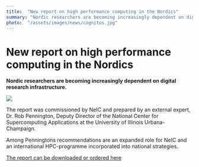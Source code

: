 ```yaml
---
title:  "New report on high performance computing in the Nordics" 
summary: "Nordic researchers are becoming increasingly dependent on digital research infrastructure."
photo:  "/assets/images/news/cognitus.jpg"
---
```


New report on high performance computing in the Nordics
=======================================================

**Nordic researchers are becoming increasingly dependent on digital research infrastructure.**

<a href="{{ site.baseurl }}/assets/images/news/cognitus.jpg"> <img class="smallpic" src="{{ site.baseurl }}/assets/images/news/cognitus.jpg"> </a>

The report was commissioned by NeIC and prepared by an external expert, Dr. Rob Pennington, Deputy Director of the National Center for Supercomputing Applications at the University of Illinois Urbana-Champaign.

Among Penningtons recommendations are an expanded role for NeIC and an international HPC-programme incorporated into national strategies.

[The report can be downloaded or ordered here](http://www.nordforsk.org/en/publications/publications_container/cognitus-a-science-case-for-high-performance-computing-in-the-nordic-region/view)
